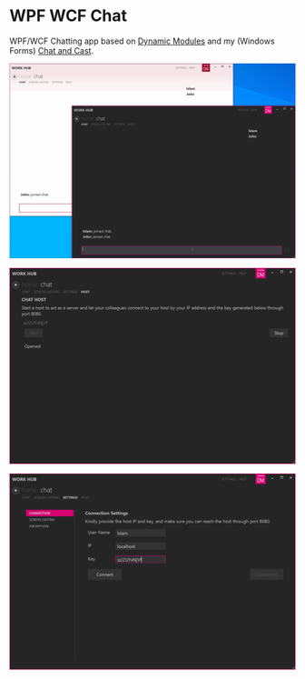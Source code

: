 # WPF WCF Chat
WPF/WCF Chatting app based on [Dynamic Modules](https://github.com/hinojosachapel/DynamicModules) and my (Windows Forms) [Chat and Cast](https://github.com/idemery/NetWinChatAndCast). 

![WPF WCF Chat](./WPFWCFChat4.gif)

![WPF WCF Chat Host](./WPFWCFChat2.PNG)

![WPF WCF Chat Connect](./WPFWCFChat3.PNG)
